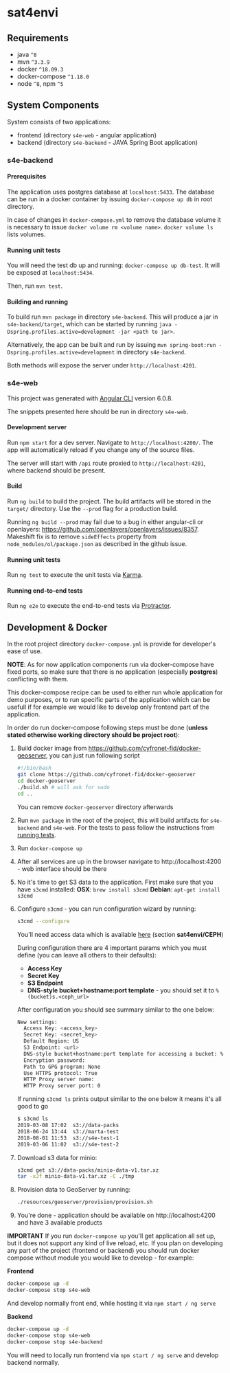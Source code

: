 # sat4envi

## Requirements

- java `^8`
- mvn `^3.3.9`
- docker `^18.09.3`
- docker-compose `^1.18.0`
- node `^8`,  npm `^5`

## System Components

System consists of two applications:

* frontend (directory `s4e-web` - angular application)
* backend (directory `s4e-backend` - JAVA Spring Boot application)

### s4e-backend

#### Prerequisites

The application uses postgres database at `localhost:5433`.
The database can be run in a docker container by issuing `docker-compose up db` in root directory.

In case of changes in `docker-compose.yml` to remove the database volume it is necessary to issue `docker volume rm <volume name>`.
`docker volume ls` lists volumes.

#### <a id="backend-running-unit-tests"></a> Running unit tests

You will need the test db up and running: `docker-compose up db-test`.
It will be exposed at `localhost:5434`.

Then, run `mvn test`.

#### Building and running

To build run `mvn package` in directory `s4e-backend`. This will produce a jar in `s4e-backend/target`, which can be
started by running `java -Dspring.profiles.active=development -jar <path to jar>`.

Alternatively, the app can be built and run by issuing `mvn spring-boot:run -Dspring.profiles.active=development` in directory `s4e-backend`. 

Both methods will expose the server under `http://localhost:4201`.

### s4e-web

This project was generated with [Angular CLI](https://github.com/angular/angular-cli) version 6.0.8.

The snippets presented here should be run in directory `s4e-web`.

#### Development server

Run `npm start` for a dev server. Navigate to `http://localhost:4200/`. The app will automatically reload if you change any of the source files.

The server will start with `/api` route proxied to `http://localhost:4201`, where backend should be present.

#### Build

Run `ng build` to build the project. The build artifacts will be stored in the `target/` directory. Use the `--prod` flag for a production build.

Running `ng build --prod` may fail due to a bug in either angular-cli or openlayers: https://github.com/openlayers/openlayers/issues/8357.
Makeshift fix is to remove `sideEffects` property from `node_modules/ol/package.json` as described in the github issue. 

#### Running unit tests

Run `ng test` to execute the unit tests via [Karma](https://karma-runner.github.io).

#### Running end-to-end tests

Run `ng e2e` to execute the end-to-end tests via [Protractor](http://www.protractortest.org/).

## Development & Docker

In the root project directory `docker-compose.yml` is provide for developer's ease of use. 

**NOTE**: As for now application components run via docker-compose have fixed ports, so make sure that there is no application (especially **postgres**) conflicting with them.

This docker-compose recipe can be used to either run whole application for demo purposes, or to run specific parts of the application which can be usefull if for example we would like to develop only frontend part of the application.

In order do run docker-compose following steps must be done (**unless stated otherwise working directory should be project root**):

1. Build docker image from https://github.com/cyfronet-fid/docker-geoserver, you can just run following script

   ```bash
   #!/bin/bash
   git clone https://github.com/cyfronet-fid/docker-geoserver
   cd docker-geoserver
   ./build.sh # will ask for sudo
   cd ..
   ```

   You can remove `docker-geoserver` directory afterwards

2. Run `mvn package` in the root of the project, this will build artifacts for `s4e-backend` and `s4e-web`.
   For the tests to pass follow the instructions from [running tests](#backend-running-unit-tests).

3. Run `docker-compose up`

4. After all services are up in the browser navigate to http://localhost:4200 - web interface should be there

5. No it's time to get S3 data to the application. First make sure that you have `s3cmd` installed:
   **OSX**: `brew install s3cmd`
   **Debian**: `apt-get install s3cmd`

6. Configure `s3cmd` - you can run configuration wizard by running:

   ```bash
   s3cmd --configure
   ```

   You'll need access data which is available [here](https://docs.cyfronet.pl/display/FID/Projekty) (section **sat4envi/CEPH**)

   During configuration there are 4 important params which you must define (you can leave all others to their defaults):

   * **Access Key**
   * **Secret Key**
   * **S3 Endpoint**
   * **DNS-style bucket+hostname:port template** - you should set it to `%(bucket)s.<ceph_url>`

   After configuration you should see summary similar to the one below:

   ```bash
   New settings:
     Access Key: <access_key>
     Secret Key: <secret_key>
     Default Region: US
     S3 Endpoint: <url>
     DNS-style bucket+hostname:port template for accessing a bucket: %(bucket)s.<url>
     Encryption password:
     Path to GPG program: None
     Use HTTPS protocol: True
     HTTP Proxy server name:
     HTTP Proxy server port: 0
   ```

   If running `s3cmd ls` prints output similar to the one below it means it's all good to go

   ```bash
   $ s3cmd ls
   2019-03-08 17:02  s3://data-packs
   2018-06-24 13:44  s3://marta-test
   2018-08-01 11:53  s3://s4e-test-1
   2019-03-06 11:02  s3://s4e-test-2
   ```

8. Download s3 data for minio:

   ```bash
   s3cmd get s3://data-packs/minio-data-v1.tar.xz
   tar -xJf minio-data-v1.tar.xz -C ./tmp
   ```

9. Provision data to GeoServer by running:

   ```bash
   ./resources/geoserver/provision/provision.sh
   ```

10. You're done - application should be available on http://localhost:4200 and have 3 available products

**IMPORTANT** If you run `docker-compose up` you'll get application all set up, but it does not support any kind of live reload, etc. If you plan on developing any part of the project (frontend or backend) you should run docker compose without module you would like to develop - for example:

**Frontend**

```bash
docker-compose up -d
docker-compose stop s4e-web
```

And develop normally front end, while hosting it via `npm start / ng serve`

**Backend**

```bash
docker-compose up -d
docker-compose stop s4e-web
docker-compose stop s4e-backend
```

You will need to locally run frontend via `npm start / ng serve` and develop backend normally.




